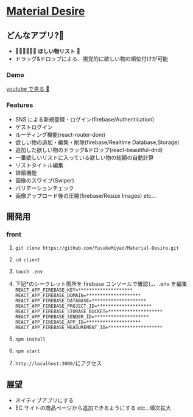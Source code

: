 # [Material Desire](https://material-desire-c5ada.web.app/)

## どんなアプリ?🤔

- 🧥🥼👕👖🧢💍 **ほしい物リスト** 📝
- ドラッグ&ドロップによる、視覚的に欲しい物の順位付けが可能

### Demo

[youtube で見る 👀](https://youtu.be/mWZBJO5Ju50)

### Features

- SNS による新規登録・ログイン(firebase/Authentication)
- ゲストログイン
- ルーティング機能(react-router-dom)
- 欲しい物の追加・編集・削除(firebase/Realtime Database,Storage)
- 追加した欲しい物のドラッグ&ドロップ(react-beautiful-dnd)
- 一番欲しいリストに入っている欲しい物の総額の自動計算
- リストタイトル編集
- 詳細機能
- 画像のスワイプ(Swiper)
- バリデーションチェック
- 画像アップロード後の圧縮(firebase/Resize Images) etc...

## 開発用

### front

1. `git clone https://github.com/YusukeMiyao/Material-Desire.git`
1. `cd client`
1. `touch .env`
1. 下記\*のシークレット箇所を firebase コンソールで確認し、.env を編集
   `REACT_APP_FIREBASE_KEY=******************** REACT_APP_FIREBASE_DOMAIN=******************** REACT_APP_FIREBASE_DATABASE=******************** REACT_APP_FIREBASE_PROJECT_ID=******************** REACT_APP_FIREBASE_STORAGE_BUCKET=******************** REACT_APP_FIREBASE_SENDER_ID=******************** REACT_APP_FIREBASE_APP_ID=******************** REACT_APP_FIREBASE_MEASUREMENT_ID=********************`

1. `npm install`
1. `npm start`
1. `http://localhost:3000/`にアクセス

## 展望

- ネイティブアプリにする
- EC サイトの商品ページから追加できるようにする etc...順次拡大
